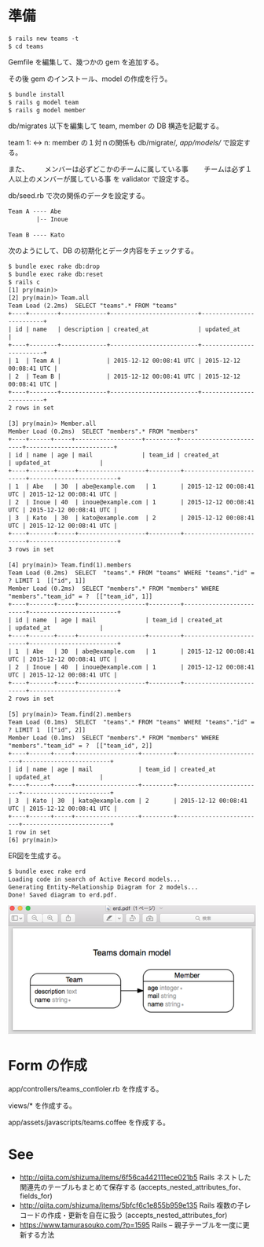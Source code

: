 
準備
=====
    $ rails new teams -t
    $ cd teams
Gemfile を編集して、幾つかの gem を追加する。

その後 gem のインストール、model の作成を行う。

    $ bundle install
    $ rails g model team
    $ rails g model member

db/migrates 以下を編集して team, member の DB 構造を記載する。

team 1: <-> n: member の１対ｎの関係も db/migrate/*, app/models/* で設定する。

また、
　　メンバーは必ずどこかのチームに属している事
　　チームは必ず１人以上のメンバーが属している事
を validator で設定する。

db/seed.rb で次の関係のデータを設定する。

    Team A ---- Abe
            |-- Inoue

    Team B ---- Kato

次のようにして、DB の初期化とデータ内容をチェックする。

    $ bundle exec rake db:drop
    $ bundle exec rake db:reset
    $ rails c
    [1] pry(main)>
    [2] pry(main)> Team.all
    Team Load (2.2ms)  SELECT "teams".* FROM "teams"
    +----+--------+-------------+-------------------------+-------------------------+
    | id | name   | description | created_at              | updated_at              |
    +----+--------+-------------+-------------------------+-------------------------+
    | 1  | Team A |             | 2015-12-12 00:08:41 UTC | 2015-12-12 00:08:41 UTC |
    | 2  | Team B |             | 2015-12-12 00:08:41 UTC | 2015-12-12 00:08:41 UTC |
    +----+--------+-------------+-------------------------+-------------------------+
    2 rows in set

    [3] pry(main)> Member.all
    Member Load (0.2ms)  SELECT "members".* FROM "members"
    +----+------+-----+-------------------+---------+-------------------------+-------------------------+
    | id | name | age | mail              | team_id | created_at              | updated_at              |
    +----+-------+-----+-------------------+---------+-------------------------+-------------------------+
    | 1  | Abe   | 30  | abe@example.com   | 1       | 2015-12-12 00:08:41 UTC | 2015-12-12 00:08:41 UTC |
    | 2  | Inoue | 40  | inoue@example.com | 1       | 2015-12-12 00:08:41 UTC | 2015-12-12 00:08:41 UTC |
    | 3  | Kato  | 30  | kato@example.com  | 2       | 2015-12-12 00:08:41 UTC | 2015-12-12 00:08:41 UTC |
    +----+-------+-----+-------------------+---------+-------------------------+-------------------------+
    3 rows in set

    [4] pry(main)> Team.find(1).members
    Team Load (0.2ms)  SELECT  "teams".* FROM "teams" WHERE "teams"."id" = ? LIMIT 1  [["id", 1]]
    Member Load (0.2ms)  SELECT "members".* FROM "members" WHERE "members"."team_id" = ?  [["team_id", 1]]
    +----+-------+-----+-------------------+---------+-------------------------+-------------------------+
    | id | name  | age | mail              | team_id | created_at              | updated_at              |
    +----+-------+-----+-------------------+---------+-------------------------+-------------------------+
    | 1  | Abe   | 30  | abe@example.com   | 1       | 2015-12-12 00:08:41 UTC | 2015-12-12 00:08:41 UTC |
    | 2  | Inoue | 40  | inoue@example.com | 1       | 2015-12-12 00:08:41 UTC | 2015-12-12 00:08:41 UTC |
    +----+-------+-----+-------------------+---------+-------------------------+-------------------------+
    2 rows in set

    [5] pry(main)> Team.find(2).members
    Team Load (0.1ms)  SELECT  "teams".* FROM "teams" WHERE "teams"."id" = ? LIMIT 1  [["id", 2]]
    Member Load (0.1ms)  SELECT "members".* FROM "members" WHERE "members"."team_id" = ?  [["team_id", 2]]
    +----+------+-----+------------------+---------+-------------------------+-------------------------+
    | id | name | age | mail             | team_id | created_at              | updated_at              |
    +----+------+-----+------------------+---------+-------------------------+-------------------------+
    | 3  | Kato | 30  | kato@example.com | 2       | 2015-12-12 00:08:41 UTC | 2015-12-12 00:08:41 UTC |
    +----+------+-----+------------------+---------+-------------------------+-------------------------+
    1 row in set
    [6] pry(main)>


ER図を生成する。

    $ bundle exec rake erd
    Loading code in search of Active Record models...
    Generating Entity-Relationship Diagram for 2 models...
    Done! Saved diagram to erd.pdf.

![erd.pdf.png](erd.pdf.png)

Form の作成
===========

app/controllers/teams_contloler.rb を作成する。

views/* を作成する。

app/assets/javascripts/teams.coffee を作成する。


See
===
* http://qiita.com/shizuma/items/6f56ca442111ece021b5
Rails ネストした関連先のテーブルもまとめて保存する (accepts_nested_attributes_for、fields_for)
* http://qiita.com/shizuma/items/5bfcf6c1e855b959e135
Rails 複数の子レコードの作成・更新を自在に扱う (accepts_nested_attributes_for)
* https://www.tamurasouko.com/?p=1595
Rails – 親子テーブルを一度に更新する方法
